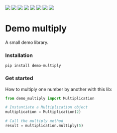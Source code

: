 ![](https://img.shields.io/pypi/v/demo-multiply)
![](https://img.shields.io/pypi/wheel/demo-multiply)
![](https://img.shields.io/pypi/pyversions/demo-multiply)
![](https://img.shields.io/pypi/l/demo-multiply)
![](https://img.shields.io/github/repo-size/saeedanabtawi/demo-multiply)
![](https://img.shields.io/github/directory-file-count/saeedanabtawi/demo-multiply)
![](https://img.shields.io/github/languages/code-size/saeedanabtawi/demo-multiply)
![](https://img.shields.io/github/actions/workflow/status/saeedanabtawi/demo-multiply/workflow.yml)


# Demo multiply
A small demo library.

### Installation
```
pip install demo-multiply
```

### Get started
How to multiply one number by another with this lib:

```Python
from demo_multiply import Multiplication

# Instantiate a Multiplication object
multiplication = Multiplication(2)

# Call the multiply method
result = multiplication.multiply(5)
```

